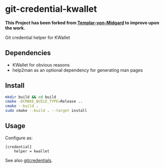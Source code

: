# git-credential-kwallet

**This Project has been forked from [Templar-von-Midgard](https://github.com/Templar-von-Midgard/git-credential-kwallet) to improve upon the work.**

Git credential helper for KWallet

## Dependencies
* KWallet for obvious reasons
* help2man as an optional dependency for generating man pages

## Install
```bash
mkdir build && cd build
cmake -DCMAKE_BUILD_TYPE=Release ..
cmake --build .
sudo cmake --build . --target install
```

## Usage
Configure as:
```
[credential]
    helper = kwallet
```
See also [gitcredentials](https://git-scm.com/docs/gitcredentials).
